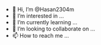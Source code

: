 - 👋 Hi, I’m @Hasan2304m
- 👀 I’m interested in ...
- 🌱 I’m currently learning ...
- 💞️ I’m looking to collaborate on ...
- 📫 How to reach me ...

<!---
Hasan2304m/Hasan2304m is a ✨ special ✨ repository because its `README.md` (this file) appears on your GitHub profile.
You can click the Preview link to take a look at your changes.
--->
